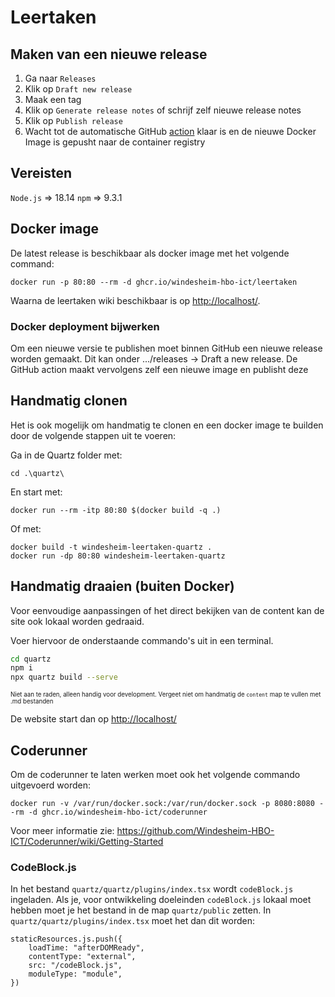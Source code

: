 # Leertaken

## Maken van een nieuwe release
1. Ga naar `Releases`
2. Klik op `Draft new release`
3. Maak een tag
4. Klik op `Generate release notes` of schrijf zelf nieuwe release notes
5. Klik op `Publish release`
6. Wacht tot de automatische GitHub [action]([action](https://github.com/Windesheim-HBO-ICT/Leerlijn-Wiki/actions)) klaar is en de nieuwe Docker Image is gepusht naar de container registry

## Vereisten
`Node.js` => 18.14
`npm` => 9.3.1

## Docker image
De latest release is beschikbaar als docker image met het volgende command:

```SH
docker run -p 80:80 --rm -d ghcr.io/windesheim-hbo-ict/leertaken
```

Waarna de leertaken wiki beschikbaar is op <http://localhost/>.

### Docker deployment bijwerken
Om een nieuwe versie te publishen moet binnen GitHub een nieuwe release worden gemaakt.
Dit kan onder .../releases -> Draft a new release.
De GitHub action maakt vervolgens zelf een nieuwe image en publisht deze

## Handmatig clonen
Het is ook mogelijk om handmatig te clonen en een docker image te builden door de volgende stappen uit te voeren:

Ga in de Quartz folder met:
```SH
cd .\quartz\
```

En start met:
```SH
docker run --rm -itp 80:80 $(docker build -q .)
```

Of met:
```SH
docker build -t windesheim-leertaken-quartz .
docker run -dp 80:80 windesheim-leertaken-quartz
```

## Handmatig draaien (buiten Docker)
Voor eenvoudige aanpassingen of het direct bekijken van de content kan de site ook lokaal worden gedraaid.

Voer hiervoor de onderstaande commando's uit in een terminal.
```sh
cd quartz
npm i
npx quartz build --serve
```
<sub><sub>Niet aan te raden, alleen handig voor development. Vergeet niet om handmatig de `content` map te vullen met .md bestanden</sub></sub>

De website start dan op <http://localhost/>

## Coderunner
Om de coderunner te laten werken moet ook het volgende commando uitgevoerd worden:

```SH
docker run -v /var/run/docker.sock:/var/run/docker.sock -p 8080:8080 --rm -d ghcr.io/windesheim-hbo-ict/coderunner
```

Voor meer informatie zie: <https://github.com/Windesheim-HBO-ICT/Coderunner/wiki/Getting-Started>

### CodeBlock.js
In het bestand `quartz/quartz/plugins/index.tsx` wordt `codeBlock.js` ingeladen.
Als je, voor ontwikkeling doeleinden `codeBlock.js` lokaal moet hebben moet je het bestand in de map `quartz/public` zetten.
In `quartz/quartz/plugins/index.tsx` moet het dan dit worden:
```
staticResources.js.push({
    loadTime: "afterDOMReady",
    contentType: "external",
    src: "/codeBlock.js",
    moduleType: "module",
})
```
